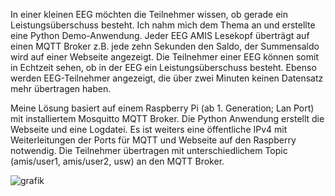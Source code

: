 In einer kleinen EEG möchten die Teilnehmer wissen, ob gerade ein Leistungsüberschuss besteht. 
Ich nahm mich dem Thema an und erstellte eine Python Demo-Anwendung. 
Jeder EEG AMIS Lesekopf überträgt auf einen MQTT Broker z.B. jede zehn Sekunden den Saldo, der Summensaldo wird auf einer Webseite angezeigt. 
Die Teilnehmer einer EEG können somit in Echtzeit sehen, ob in der EEG ein Leistungsüberschuss besteht. Ebenso werden EEG-Teilnehmer angezeigt, die über zwei Minuten keinen Datensatz mehr übertragen haben. 

Meine Lösung basiert auf einem Raspberry Pi (ab 1. Generation; Lan Port) mit installiertem Mosquitto MQTT Broker. Die Python Anwendung erstellt die Webseite und eine Logdatei. Es ist weiters eine öffentliche IPv4 mit Weiterleitungen der Ports für MQTT und Webseite auf den Raspberry notwendig.
Die Teilnehmer übertragen mit unterschiedlichem Topic (amis/user1, amis/user2, usw) an den MQTT Broker.

![grafik](https://github.com/user-attachments/assets/f1175a1a-6ba8-4156-86c4-46b2ff7df13c)
